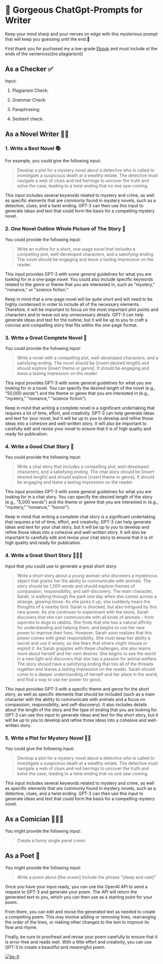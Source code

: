 # 🦋 Gorgeous ChatGpt-Prompts for Writer
Keep your mind sharp and your nerves on edge with this mysterious prompt that will keep you guessing until the end.🤔

First thank you for puchased my a low-grade [Ebook](https://shope.ee/2L00bErgiQ?share_channel_code=2) and must include at the ends of the sentences((no plagiarism))

## As a Checker ✅

Input: 
1. Plagiarism Check:

2. Grammar Check:

3. Paraphrasing: 

4. Sentient check:

## As a Novel Writer ✍🏻

### 1. Write a Best Novel 📚
For example, you could give the following input:
> Develop a plot for a mystery novel about a detective who is called to investigate a suspicious death at a wealthy estate. The detective must navigate a web of clues and red herrings to uncover the truth and solve the case, leading to a twist ending that no one saw coming.

This input includes several keywords related to mystery and crime, as well as specific elements that are commonly found in mystery novels, such as a detective, clues, and a twist ending. GPT-3 can then use this input to generate ideas and text that could form the basis for a compelling mystery novel.

### 2. One Novel Outline Whole Picture of The Story 🌃
You could provide the following input: 
> Write an outline for a short, one-page novel that includes a compelling plot, well-developed characters, and a satisfying ending. The novel should be engaging and leave a lasting impression on the reader.

This input provides GPT-3 with some general guidelines for what you are looking for in a one-page novel. You could also include specific keywords related to the genre or theme that you are interested in, such as "mystery," "romance," or "science fiction."

Keep in mind that a one-page novel will be quite short and will need to be highly condensed in order to include all of the necessary elements. Therefore, it will be important to focus on the most important plot points and characters and to leave out any unnecessary details. GPT-3 can help generate ideas and text for the outline, but it will be up to you to craft a concise and compelling story that fits within the one-page format.

### 3. Write a Great Complete Novel 📗

You could provide the following input: 
> Write a novel with a compelling plot, well-developed characters, and a satisfying ending. The novel should be [insert desired length] and should explore [insert theme or genre]. It should be engaging and leave a lasting impression on the reader.

This input provides GPT-3 with some general guidelines for what you are looking for in a novel. You can specify the desired length of the novel (e.g., "50,000 words") and the theme or genre that you are interested in (e.g., "mystery," "romance," "science fiction").

Keep in mind that writing a complete novel is a significant undertaking that requires a lot of time, effort, and creativity. GPT-3 can help generate ideas and text for your novel, but it will be up to you to develop and refine those ideas into a cohesive and well-written story. It will also be important to carefully edit and revise your novel to ensure that it is of high quality and ready for publication.

### 4. Write a Good Chat Story 💬
You could provide the following input: 
>Write a chat story that includes a compelling plot, well-developed characters, and a satisfying ending. The chat story should be [insert desired length] and should explore [insert theme or genre]. It should be engaging and leave a lasting impression on the reader.

This input provides GPT-3 with some general guidelines for what you are looking for in a chat story. You can specify the desired length of the story (e.g., "5,000 words") and the theme or genre that you are interested in (e.g., "mystery," "romance," "horror").

Keep in mind that writing a complete chat story is a significant undertaking that requires a lot of time, effort, and creativity. GPT-3 can help generate ideas and text for your chat story, but it will be up to you to develop and refine those ideas into a cohesive and well-written story. It will also be important to carefully edit and revise your chat story to ensure that it is of high quality and ready for publication.

### 4. Write a Great Short Story 👩🏻‍🏫
Input that you could use to generate a great short story:
> Write a short story about a young woman who discovers a mysterious object that grants her the ability to communicate with animals. The story should be 1,500 words and should explore themes of compassion, responsibility, and self-discovery.
The main character, Sarah, is walking through the park one day when she comes across a strange, glowing stone. As she picks it up, she suddenly hears the thoughts of a nearby bird. Sarah is shocked, but also intrigued by this new power.
As she continues to experiment with the stone, Sarah discovers that she can communicate with all kinds of animals - from squirrels to dogs to rabbits. She finds that she has a natural affinity for understanding and helping them, and begins to use her new power to improve their lives.
However, Sarah soon realizes that this power comes with great responsibility. She must keep her ability a secret and use it wisely, as she fears that others might misuse or exploit it.
As Sarah grapples with these challenges, she also learns more about herself and her own desires. She begins to see the world in a new light and discovers that she has a passion for animal welfare.
The story should have a satisfying ending that ties all of the threads together and leaves a lasting impression on the reader. Sarah should come to a deeper understanding of herself and her place in the world, and find a way to use her power for good.

This input provides GPT-3 with a specific theme and genre for the short story, as well as specific elements that should be included (such as a main character with the ability to communicate with animals and a focus on compassion, responsibility, and self-discovery). It also includes details about the length of the story and the type of ending that you are looking for. GPT-3 can use this input to generate ideas and text for the short story, but it will be up to you to develop and refine those ideas into a cohesive and well-written story.

### 5. Write a Plot for Mystery Novel 🕵🏻
You could give the following input: 
> Develop a plot for a mystery novel about a detective who is called to investigate a suspicious death at a wealthy estate. The detective must navigate a web of clues and red herrings to uncover the truth and solve the case, leading to a twist ending that no one saw coming.

This input includes several keywords related to mystery and crime, as well as specific elements that are commonly found in mystery novels, such as a detective, clues, and a twist ending. GPT-3 can then use this input to generate ideas and text that could form the basis for a compelling mystery novel.

## As a Comician 👩🏻‍🎤
You might provide the following input:
> Create a funny single panel comic 

## As a Poet 🦋
You might provide the following input:
> Write a poem about [the ocean]
Include the phrase "[deep and vast]"

Once you have your input ready, you can use the OpenAI API to send a request to GPT-3 and generate your poem. The API will return the generated text to you, which you can then use as a starting point for your poem.

From there, you can edit and revise the generated text as needed to create a compelling poem. This may involve adding or removing lines, rearranging the order of the lines, or making other changes to the text to improve its flow and rhyme.

Finally, be sure to proofread and revise your poem carefully to ensure that it is error-free and reads well. With a little effort and creativity, you can use GPT-3 to create a beautiful and meaningful poem.

[![ko-fi](https://ko-fi.com/img/githubbutton_sm.svg)](https://ko-fi.com/N4N8CVBQA)
